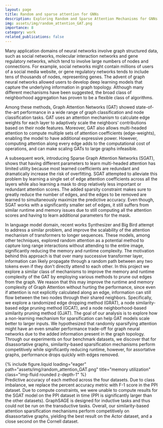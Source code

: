 ```yaml
---
layout: page
title: Random and sparse attention for GNNs
description: Exploring Random and Sparse Attention Mechanisms for GNNs
img: assets/img/random_attention_GAT.png
importance: 8
category: work
related_publications: false
---
```


Many application domains of neural networks involve graph structured data, such as social networks, molecular interaction networks and gene regulatory networks, which tend to involve large numbers of nodes and connections. For example, social networks might contain  millions of users of a social media website, or gene regulatory networks tends to include tens of thousands of nodes, representing genes. The advent of graph neural networks allowed users to develop deep learning models that capture the underlying information in graph topology. Although many different mechanisms have been suggested, the broad class of neighborhood aggregation has proven to be a flexible class of algorithms. 

Among these methods, Graph Attention Networks (GAT) showed state-of-the-art performance in a wide range of graph classification and node classification tasks. GAT uses an attention mechanism to calculate edge weights for each layer to adaptively scale the neighbors' contributions based on their node features. Moreover, GAT also allows multi-headed attention to compute multiple sets of attention coefficients (edge-weights), enabling the model to have additional expressive power. However, computing attention along every edge adds to the computational cost of operations, and can make scaling GATs to large graphs infeasible.  

A subsequent work, introducing Sparse Graph Attention Networks (SGAT), shows that having different parameters to learn multi-headed attention has limited utility because most learned coefficients are redundant and dramatically increase the risk of overfitting. SGAT attempted to alleviate this problem by learning a single set of edge attention coefficients across all the layers while also learning a mask to drop relatively less important or redundant attention scores. The added sparsity constraint makes sure to greatly reduce the number of edges, and the edges to be removed are learned to simultaneously maximize the predictive accuracy. Even though, SGAT works with a significantly smaller set of edges, it still suffers from similar runtime and memory issues due to still computing all the attention scores and having to learn additional parameters for the mask.  

In language model domain, recent works Synthesizer and Big Bird  attempt to address a similar problem, and improve the scalability of the attention mechanism of transformers to longer sequences. These models, among other techniques, explored random attention as a potential method to capture long range interactions without attending to the entire image, significantly reducing the memory and runtime complexity. The motivation behind this approach is that over many successive transformer layer, information can likely propagate through a random path between any two tokens even if they don't directly attend to each other. In this project we explore a similar class of mechanisms to improve the memory and runtime complexity of the GAT by employing various methods to prune out edges from the graph. We reason that this may improve the runtime and memory complexity of Graph Attention without hurting the performance, since even if attention is not explicitly calculated along an edge, information can still flow between the two nodes through their shared neighbors. Specifically, we explore a randomized edge dropping method (GRAT), a node similarity-based edge pruning method (GCAT), and a node neighborhood-based similarity pruning method  (GJAT). The goal of our analysis is to explore how a non-learning mechanism for sparsification can help GAT models scale better to larger inputs. We hypothesized that randomly sparsifying attention might have an even smaller performance trade-off for graph neural networks due to the added information present in the graph topology. Through our experiments on four benchmark datasets, we discover that for disassortative graphs, similarity-based sparsification mechanisms perform competitively while significantly reducing runtime, however, for assortative graphs, performance drops quickly with edges removed.

<div class="row">
    <div class="col-sm mt-3 mt-md-0">
        {% include figure.liquid loading="eager" path="assets/img/random_attention_GAT.png" title="memory utilization" class="img-fluid rounded z-depth-1" %}
    </div>
</div>
<div class="caption">
    Predictive accuracy of each method across the four datasets. Due to class imbalance, we replace the percent accuracy metric with F-1 score in the PPI dataset. Due to compute constraints, we were unable to compute results for the SGAT model on the PPI dataset in time (PPI is significantly larger than the other datasets). GraphSAGE is designed for inductive tasks and thus could not be run on the transductive tasks. Overall, our similarity-based attention sparsification mechanisms perform competitively on disassortative graphs, yielding the best result on the Actor dataset, and a close second on the Cornell dataset.
</div>

